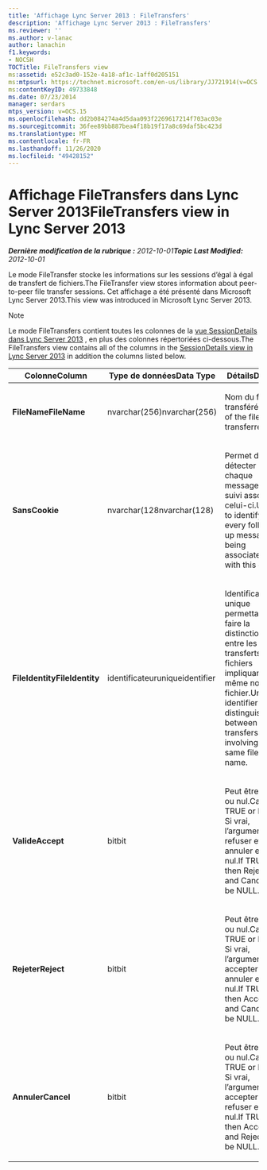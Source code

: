 ```yaml
---
title: 'Affichage Lync Server 2013 : FileTransfers'
description: 'Affichage Lync Server 2013 : FileTransfers'
ms.reviewer: ''
ms.author: v-lanac
author: lanachin
f1.keywords:
- NOCSH
TOCTitle: FileTransfers view
ms:assetid: e52c3ad0-152e-4a18-af1c-1aff0d205151
ms:mtpsurl: https://technet.microsoft.com/en-us/library/JJ721914(v=OCS.15)
ms:contentKeyID: 49733848
ms.date: 07/23/2014
manager: serdars
mtps_version: v=OCS.15
ms.openlocfilehash: dd2b084274a4d5daa093f2269617214f703ac03e
ms.sourcegitcommit: 36fee89bb887bea4f18b19f17a8c69daf5bc423d
ms.translationtype: MT
ms.contentlocale: fr-FR
ms.lasthandoff: 11/26/2020
ms.locfileid: "49428152"
---
```

# <a name="filetransfers-view-in-lync-server-2013"></a><span data-ttu-id="da3fd-103">Affichage FileTransfers dans Lync Server 2013</span><span class="sxs-lookup"><span data-stu-id="da3fd-103">FileTransfers view in Lync Server 2013</span></span>

<div data-xmlns="http://www.w3.org/1999/xhtml">

<div class="topic" data-xmlns="http://www.w3.org/1999/xhtml" data-msxsl="urn:schemas-microsoft-com:xslt" data-cs="https://msdn.microsoft.com/">

<div data-asp="https://msdn2.microsoft.com/asp">



</div>

<div id="mainSection">

<div id="mainBody"><span data-ttu-id="da3fd-104">

<span> </span></span><span class="sxs-lookup"><span data-stu-id="da3fd-104">

<span> </span></span></span>

<span data-ttu-id="da3fd-105">_**Dernière modification de la rubrique :** 2012-10-01_</span><span class="sxs-lookup"><span data-stu-id="da3fd-105">_**Topic Last Modified:** 2012-10-01_</span></span>

<span data-ttu-id="da3fd-106">Le mode FileTransfer stocke les informations sur les sessions d’égal à égal de transfert de fichiers.</span><span class="sxs-lookup"><span data-stu-id="da3fd-106">The FileTransfer view stores information about peer-to-peer file transfer sessions.</span></span> <span data-ttu-id="da3fd-107">Cet affichage a été présenté dans Microsoft Lync Server 2013.</span><span class="sxs-lookup"><span data-stu-id="da3fd-107">This view was introduced in Microsoft Lync Server 2013.</span></span>

<div>


> [!NOTE]  
> <span data-ttu-id="da3fd-108">Le mode FileTransfers contient toutes les colonnes de la <A href="lync-server-2013-sessiondetails-view.md">vue SessionDetails dans Lync Server 2013</A> , en plus des colonnes répertoriées ci-dessous.</span><span class="sxs-lookup"><span data-stu-id="da3fd-108">The FileTransfers view contains all of the columns in the <A href="lync-server-2013-sessiondetails-view.md">SessionDetails view in Lync Server 2013</A> in addition the columns listed below.</span></span>



</div>


<table>
<colgroup>
<col style="width: 33%" />
<col style="width: 33%" />
<col style="width: 33%" />
</colgroup>
<thead>
<tr class="header">
<th><span data-ttu-id="da3fd-109">Colonne</span><span class="sxs-lookup"><span data-stu-id="da3fd-109">Column</span></span></th>
<th><span data-ttu-id="da3fd-110">Type de données</span><span class="sxs-lookup"><span data-stu-id="da3fd-110">Data Type</span></span></th>
<th><span data-ttu-id="da3fd-111">Détails</span><span class="sxs-lookup"><span data-stu-id="da3fd-111">Details</span></span></th>
</tr>
</thead>
<tbody>
<tr class="odd">
<td><p><span data-ttu-id="da3fd-112"><strong>FileName</strong></span><span class="sxs-lookup"><span data-stu-id="da3fd-112"><strong>FileName</strong></span></span></p></td>
<td><p><span data-ttu-id="da3fd-113">nvarchar(256)</span><span class="sxs-lookup"><span data-stu-id="da3fd-113">nvarchar(256)</span></span></p></td>
<td><p><span data-ttu-id="da3fd-114">Nom du fichier transféré.</span><span class="sxs-lookup"><span data-stu-id="da3fd-114">Name of the file transferred.</span></span></p></td>
</tr>
<tr class="even">
<td><p><span data-ttu-id="da3fd-115"><strong>Sans</strong></span><span class="sxs-lookup"><span data-stu-id="da3fd-115"><strong>Cookie</strong></span></span></p></td>
<td><p><span data-ttu-id="da3fd-116">nvarchar(128</span><span class="sxs-lookup"><span data-stu-id="da3fd-116">nvarchar(128)</span></span></p></td>
<td><p><span data-ttu-id="da3fd-117">Permet de détecter chaque message de suivi associé à celui-ci.</span><span class="sxs-lookup"><span data-stu-id="da3fd-117">Used to identify every follow-up message as being associated with this one.</span></span></p></td>
</tr>
<tr class="odd">
<td><p><span data-ttu-id="da3fd-118"><strong>FileIdentity</strong></span><span class="sxs-lookup"><span data-stu-id="da3fd-118"><strong>FileIdentity</strong></span></span></p></td>
<td><p><span data-ttu-id="da3fd-119">identificateur</span><span class="sxs-lookup"><span data-stu-id="da3fd-119">uniqueidentifier</span></span></p></td>
<td><p><span data-ttu-id="da3fd-120">Identificateur unique permettant de faire la distinction entre les transferts de fichiers impliquant le même nom de fichier.</span><span class="sxs-lookup"><span data-stu-id="da3fd-120">Unique identifier to distinguish between file transfers involving the same file name.</span></span></p></td>
</tr>
<tr class="even">
<td><p><span data-ttu-id="da3fd-121"><strong>Valide</strong></span><span class="sxs-lookup"><span data-stu-id="da3fd-121"><strong>Accept</strong></span></span></p></td>
<td><p><span data-ttu-id="da3fd-122">bit</span><span class="sxs-lookup"><span data-stu-id="da3fd-122">bit</span></span></p></td>
<td><p><span data-ttu-id="da3fd-123">Peut être vrai ou nul.</span><span class="sxs-lookup"><span data-stu-id="da3fd-123">Can be TRUE or NULL.</span></span> <span data-ttu-id="da3fd-124">Si vrai, l’argument refuser et annuler est nul.</span><span class="sxs-lookup"><span data-stu-id="da3fd-124">If TRUE, then Reject and Cancel will be NULL.</span></span></p></td>
</tr>
<tr class="odd">
<td><p><span data-ttu-id="da3fd-125"><strong>Rejeter</strong></span><span class="sxs-lookup"><span data-stu-id="da3fd-125"><strong>Reject</strong></span></span></p></td>
<td><p><span data-ttu-id="da3fd-126">bit</span><span class="sxs-lookup"><span data-stu-id="da3fd-126">bit</span></span></p></td>
<td><p><span data-ttu-id="da3fd-127">Peut être vrai ou nul.</span><span class="sxs-lookup"><span data-stu-id="da3fd-127">Can be TRUE or NULL.</span></span> <span data-ttu-id="da3fd-128">Si vrai, l’argument accepter et annuler est nul.</span><span class="sxs-lookup"><span data-stu-id="da3fd-128">If TRUE, then Accept and Cancel will be NULL.</span></span></p></td>
</tr>
<tr class="even">
<td><p><span data-ttu-id="da3fd-129"><strong>Annuler</strong></span><span class="sxs-lookup"><span data-stu-id="da3fd-129"><strong>Cancel</strong></span></span></p></td>
<td><p><span data-ttu-id="da3fd-130">bit</span><span class="sxs-lookup"><span data-stu-id="da3fd-130">bit</span></span></p></td>
<td><p><span data-ttu-id="da3fd-131">Peut être vrai ou nul.</span><span class="sxs-lookup"><span data-stu-id="da3fd-131">Can be TRUE or NULL.</span></span> <span data-ttu-id="da3fd-132">Si vrai, l’argument accepter et refuser est nul.</span><span class="sxs-lookup"><span data-stu-id="da3fd-132">If TRUE, then Accept and Reject will be NULL.</span></span></p></td>
</tr>
</tbody>
</table><span data-ttu-id="da3fd-133">


</div>

<span> </span>

</div>

</div>

</span><span class="sxs-lookup"><span data-stu-id="da3fd-133">


</div>

<span> </span>

</div>

</div>

</span></span></div>

